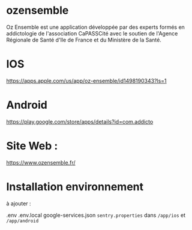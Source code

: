 # ozensemble

Oz Ensemble est une application développée par des experts formés en addictologie de l'association CaPASSCité avec le soutien de l'Agence Régionale de Santé d'Ile de France et du Ministère de la Santé.

# IOS

https://apps.apple.com/us/app/oz-ensemble/id1498190343?ls=1

# Android

https://play.google.com/store/apps/details?id=com.addicto

# Site Web :

https://www.ozensemble.fr/

# Installation environnement

à ajouter :

.env
.env.local
google-services.json
`sentry.properties` dans `/app/ios` et `/app/android`


